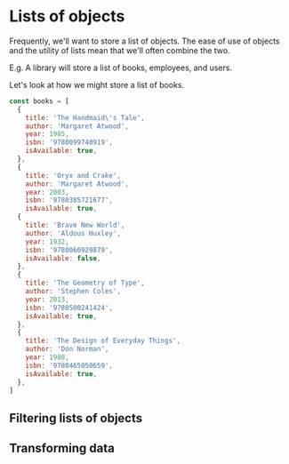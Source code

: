 # Lists of objects

Frequently, we'll want to store a list of objects. The ease of use of objects and the utility of lists mean that we'll often combine the two.

E.g. A library will store a list of books, employees, and users.

Let's look at how we might store a list of books.

```js
const books = [
  {
    title: 'The Handmaid\'s Tale',
    author: 'Margaret Atwood',
    year: 1985,
    isbn: '9780099740919',
    isAvailable: true,
  },
  {
    title: 'Oryx and Crake',
    author: 'Margaret Atwood',
    year: 2003,
    isbn: '9780385721677',
    isAvailable: true,
  {
    title: 'Brave New World',
    author: 'Aldous Huxley',
    year: 1932,
    isbn: '9780060929879',
    isAvailable: false,
  },
  {
    title: 'The Geometry of Type',
    author: 'Stephen Coles',
    year: 2013,
    isbn: '9780500241424',
    isAvailable: true,
  },
  {
    title: 'The Design of Everyday Things',
    author: 'Don Norman',
    year: 1988,
    isbn: '9780465050659',
    isAvailable: true,
  },
]

```

## Filtering lists of objects

## Transforming data


